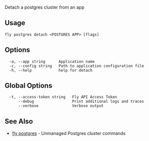 Detach a postgres cluster from an app


## Usage
~~~
fly postgres detach <POSTGRES APP> [flags]
~~~

## Options

~~~
  -a, --app string      Application name
  -c, --config string   Path to application configuration file
  -h, --help            help for detach
~~~

## Global Options

~~~
  -t, --access-token string   Fly API Access Token
      --debug                 Print additional logs and traces
      --verbose               Verbose output
~~~

## See Also

* [fly postgres](/docs/flyctl/postgres/)	 - Unmanaged Postgres cluster commands


